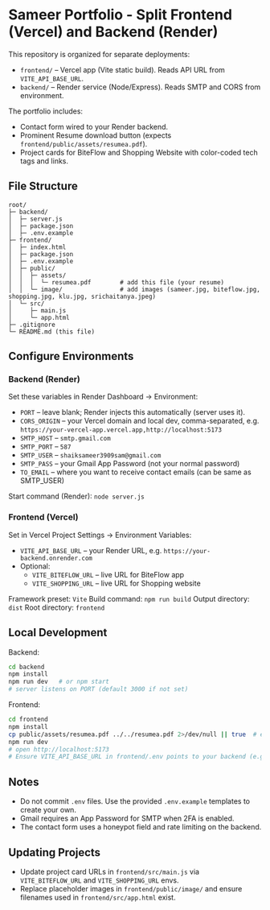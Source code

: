 # Sameer Portfolio - Split Frontend (Vercel) and Backend (Render)

This repository is organized for separate deployments:

- `frontend/` – Vercel app (Vite static build). Reads API URL from `VITE_API_BASE_URL`.
- `backend/` – Render service (Node/Express). Reads SMTP and CORS from environment.

The portfolio includes:
- Contact form wired to your Render backend.
- Prominent Resume download button (expects `frontend/public/assets/resumea.pdf`).
- Project cards for BiteFlow and Shopping Website with color-coded tech tags and links.

## File Structure
```
root/
├─ backend/
│  ├─ server.js
│  ├─ package.json
│  ├─ .env.example
├─ frontend/
│  ├─ index.html
│  ├─ package.json
│  ├─ .env.example
│  ├─ public/
│  │  ├─ assets/
│  │  │  └─ resumea.pdf        # add this file (your resume)
│  │  └─ image/                # add images (sameer.jpg, biteflow.jpg, shopping.jpg, klu.jpg, srichaitanya.jpeg)
│  └─ src/
│     ├─ main.js
│     └─ app.html
├─ .gitignore
└─ README.md (this file)
```

## Configure Environments

### Backend (Render)
Set these variables in Render Dashboard → Environment:
- `PORT` – leave blank; Render injects this automatically (server uses it).
- `CORS_ORIGIN` – your Vercel domain and local dev, comma-separated, e.g. `https://your-vercel-app.vercel.app,http://localhost:5173`
- `SMTP_HOST` – `smtp.gmail.com`
- `SMTP_PORT` – `587`
- `SMTP_USER` – `shaiksameer3909sam@gmail.com`
- `SMTP_PASS` – your Gmail App Password (not your normal password)
- `TO_EMAIL` – where you want to receive contact emails (can be same as SMTP_USER)

Start command (Render): `node server.js`

### Frontend (Vercel)
Set in Vercel Project Settings → Environment Variables:
- `VITE_API_BASE_URL` – your Render URL, e.g. `https://your-backend.onrender.com`
- Optional:
  - `VITE_BITEFLOW_URL` – live URL for BiteFlow app
  - `VITE_SHOPPING_URL` – live URL for Shopping website

Framework preset: `Vite`
Build command: `npm run build`
Output directory: `dist`
Root directory: `frontend`

## Local Development

Backend:
```bash
cd backend
npm install
npm run dev   # or npm start
# server listens on PORT (default 3000 if not set)
```

Frontend:
```bash
cd frontend
npm install
cp public/assets/resumea.pdf ../../resumea.pdf 2>/dev/null || true  # ensure you have the PDF at public/assets
npm run dev
# open http://localhost:5173
# Ensure VITE_API_BASE_URL in frontend/.env points to your backend (e.g., http://localhost:3000)
```

## Notes
- Do not commit `.env` files. Use the provided `.env.example` templates to create your own.
- Gmail requires an App Password for SMTP when 2FA is enabled.
- The contact form uses a honeypot field and rate limiting on the backend.

## Updating Projects
- Update project card URLs in `frontend/src/main.js` via `VITE_BITEFLOW_URL` and `VITE_SHOPPING_URL` envs.
- Replace placeholder images in `frontend/public/image/` and ensure filenames used in `frontend/src/app.html` exist.

